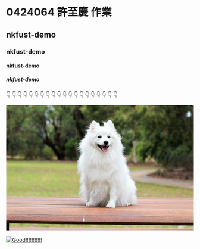 # 0424064 許至慶 作業
## nkfust-demo
### nkfust-demo
#### nkfust-demo
##### nkfust-demo

:point_down: :point_down: :point_down: :point_down: :point_down: :point_down: :point_down: :point_down: :point_down: :point_down: :point_down: :point_down: :point_down: :point_down: :point_down: :point_down: :point_down: :point_down: :point_down: :point_down: 

![](demo.jpg "good")

[![Good!!!!!!!!!!!](http://img05.tooopen.com/images/20150925/tooopen_sy_143684733881.jpg)](https://www.youtube.com/watch?v=StTqXEQ2l-Y "Good!!!!!!!!!!")
